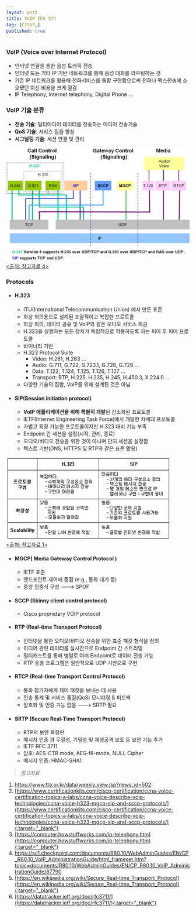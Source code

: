 ```yaml
---
layout: post
title: VoIP 용어 정리 
tag: [CISSP,]
published: true
---
```



### VoIP (Voice over Internet Protocol)
- 인터넷 연결을 통한 음성 트래픽 전송
- 인터넷 또는 기타 IP 기반 네트워크를 통해 음성 대화를 라우팅하는 것
- 기존 IP 네트워크를 활용해 전화서비스를 통합 구현함으로써 전화나 팩스전송에 소요됐던 회선 비용을 크게 절감
- IP Telephony, Internet telephony, Digital Phone ...


### VoIP 기술 분류 
- **전송 기술**: 멀티미디어 데이터를 전송하는 미디어 전송기술
- **QoS 기술**: 서비스 질을 향상
- **시그널링 기술**: 세션 연결 및 관리

![](../../img/2021-11-26-VoIP-glossary/2.png)  
[<출처: 참고자료 4>](#ref4)


### Protocols
- #### H.323
  - ITU(International Telecommunication Union) 에서 만든 표준
  - 화상 회의용으로 설계된 포괄적이고 복잡한 프로토콜
  - 화상 회의, 데이터 공유 및 VoIP와 같은 오디오 서비스 제공
  - H.323을 실행하는 모든 장치가 독립적으로 작동하도록 하는 피어 투 피어 프로토콜  
  - 바이너리 기반
  - H.323 Protocol Suite
    - Video: H.261, H.263 ...
    - Audio: G.711, G.722, G.723.1, G.728, G.729 ... 
    - Data: T.122, T.124, T.125, T.126, T.127 ...
    - Transport: RTP, H.225, H.235, H.245, H.450.3, X.224.0 ...
  - 다양한 기술의 집합, VoIP를 위해 설계된 것은 아님


- #### SIP(Session initiation protocol)
  - **VoIP 애플리케이션을 위해 특별히 개발**된 간소화된 프로토콜
  - IETF(Internet Engineering Task Force)에서 개발한 차세대 프로토콜
  - 가볍고 확장 가능한 프로토콜이지만 H.323 대비 기능 부족
  - Endpoint 간 세션을 설정(시작, 관리, 종료)
  - 오디오/비디오 전송을 위한 것이 아니며 단지 세션을 설정함
  - 텍스트 기반(DNS, HTTPS 및 RTP와 같은 표준 활용)


![](../../img/2021-11-26-VoIP-glossary/1.jpg)  
[<출처: 참고자료 1>](#ref1)


- #### MGCP( Media Gateway Control Protocol )
  - IETF 표준
  - 엔드포인트 제어에 중점 (e.g., 통화 대기 등)
  - 중앙 집중식 구성 🡒 SPOF
- #### SCCP (Skinny client control protocol)
  - Cisco proprietary VOIP protocol

- #### RTP (Real-time Transport Protocol)
  - 인터넷을 통한 오디오/비디오 전송을 위한 표준 패킷 ​​형식을 정의
  - 미디어 관련 데이터를 실시간으로 Endpoint 간 스트리밍
  - 멀티캐스트를 통해 병렬로 여러 Endpoint로 데이터 전송 가능
  - RTP 응용 프로그램은 일반적으로 UDP 기반으로 구현
- #### RTCP (Real-time Transport Control Protocol)
  - 통화 참가자에게 제어 패킷을 보내는 데 사용
  - 전송 통계 및 서비스 품질(QoS) 모니터링 & 피드백
  - 암호화 및 인증 기능 없음 🡒 SRTP 필요
- #### SRTP (Secure Real-Time Transport Protocol)
  - RTP의 보안 확장판
  - 메시지 인증 과 무결성, 기밀성 및 재생공격 보호 등 보안 기능 추가
  - IETF RFC 3711
  - 암호: AES-CTR mode, AES-f8-mode, NULL Cipher
  - 메시지 인증: HMAC-SHA1



<p></p>

> _참고자료_  
 1. <a name="ref1" href="https://www.tta.or.kr/data/weekly_view.jsp?news_id=502" target="_blank">https://www.tta.or.kr/data/weekly_view.jsp?news_id=502</a>
2. [https://www.certificationkits.com/cisco-certification/ccna-voice-certification-topics-a-labs/ccna-voice-describe-voip-technologies/ccna-voice-h323-mgcp-sip-and-sccp-protocols/](https://www.certificationkits.com/cisco-certification/ccna-voice-certification-topics-a-labs/ccna-voice-describe-voip-technologies/ccna-voice-h323-mgcp-sip-and-sccp-protocols/){:target="_blank"}
3. [https://computer.howstuffworks.com/ip-telephony.htm](https://computer.howstuffworks.com/ip-telephony.htm){:target="_blank"}
4. <a name="ref4" href="https://sc1.checkpoint.com/documents/R80.10/WebAdminGuides/EN/CP_R80.10_VoIP_AdministrationGuide/html_frameset.htm?topic=documents/R80.10/WebAdminGuides/EN/CP_R80.10_VoIP_AdministrationGuide/87790" target="_blank">https://sc1.checkpoint.com/documents/R80.10/WebAdminGuides/EN/CP_R80.10_VoIP_AdministrationGuide/html_frameset.htm?topic=documents/R80.10/WebAdminGuides/EN/CP_R80.10_VoIP_AdministrationGuide/87790</a>
5. [https://en.wikipedia.org/wiki/Secure_Real-time_Transport_Protocol](https://en.wikipedia.org/wiki/Secure_Real-time_Transport_Protocol){:target="_blank"}
6. [https://datatracker.ietf.org/doc/rfc3711/](https://datatracker.ietf.org/doc/rfc3711/){:target="_blank"}


<p></p>